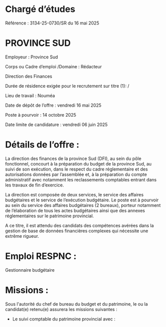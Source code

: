 # Chargé d’études

Référence : 3134-25-0730/SR du 16 mai 2025

# PROVINCE SUD

Employeur : Province Sud

Corps ou Cadre d’emploi /Domaine : Rédacteur

Direction des Finances

Durée de résidence exigée pour le recrutement sur titre (1): /

Lieu de travail : Nouméa

Date de dépôt de l’offre : vendredi 16 mai 2025

Poste à pourvoir : 14 octobre 2025

Date limite de candidature : vendredi 06 juin 2025

# Détails de l’offre :

La direction des finances de la province Sud (DFI), au sein du pôle fonctionnel, concourt à la préparation du budget de la province Sud, au suivi de son exécution, dans le respect du cadre réglementaire et des autorisations données par l’assemblée et, à la préparation du compte administratif avec notamment les reclassements comptables entrant dans les travaux de fin d’exercice.

La direction est composée de deux services, le service des affaires budgétaires et le service de l’exécution budgétaire. Le poste est à pourvoir au sein du service des affaires budgétaires (2 bureaux), porteur notamment de l’élaboration de tous les actes budgétaires ainsi que des annexes réglementaires sur le patrimoine provincial.

A ce titre, il est attendu des candidats des compétences avérées dans la gestion de base de données financières complexes qui nécessite une extrême rigueur.

# Emploi RESPNC :

Gestionnaire budgétaire

# Missions :

Sous l'autorité du chef de bureau du budget et du patrimoine, le ou la candidat(e) retenu(e) assurera les missions suivantes :

- Le suivi comptable du patrimoine provincial avec :